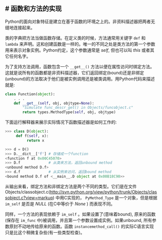 

## # 函数和方法的实现

Python的面向对象特征是建立在基于函数的环境之上的。非资料描述器把两者无缝地连接起来。

类的字典把方法当做函数存储。在定义类的时候，方法通常用关键字 `def` 和 `lambda` 来声明。这和创建函数是一样的。唯一的不同之处是类方法的第一个参数用来表示对象实例。Python约定，这个参数通常是 *self*, 但也可以叫 *this* 或者其它任何名字。

为了支持方法调用，函数包含一个 `__get__()` 方法以便在属性访问时绑定方法。这就是说所有的函数都是非资料描述器，它们返回绑定(bound)还是非绑定(unbound)的方法取决于他们是被实例调用还是被类调用。用Python代码来描述就是:

```python
class Function(object):
    . . .
    def __get__(self, obj, objtype=None):
        "Simulate func_descr_get() in Objects/funcobject.c"
        return types.MethodType(self, obj, objtype)
```

下面运行解释器来展示实际情况下函数描述器是如何工作的:

```python
>>> class D(object):
     def f(self, x):
          return x

>>> d = D()
>>> D.__dict__['f'] # 存储成一个function
<function f at 0x00C45070>
>>> D.f             # 从类来方法，返回unbound method
<unbound method D.f>
>>> d.f             # 从实例来访问，返回bound method
<bound method D.f of <__main__.D object at 0x00B18C90>>
```

从输出来看，绑定方法和非绑定方法是两个不同的类型。它们是在文件 Objects/classobject.c(http://svn.python.org/view/python/trunk/Objects/classobject.c?view=markup) 中用C实现的， `PyMethod_Type` 是一个对象，但是根据 `im_self` 是否是 *NULL* (在C中等价于 *None* ) 而表现不同。

同样，一个方法的表现依赖于 `im_self` 。如果设置了(意味着bound), 原来的函数(保存在 `im_func` 中)被调用，并且第一个参数设置成实例。如果unbound, 所有参数原封不动地传给原来的函数。函数 `instancemethod_call()` 的实际C语言实现只是比这个稍微复杂些(有一些类型检查)。